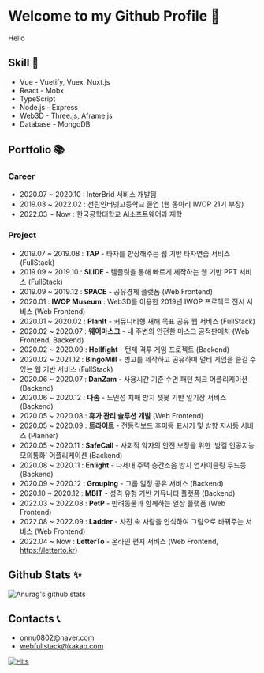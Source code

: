 # Welcome to my Github Profile 👋

Hello

## Skill 🔨

- Vue - Vuetify, Vuex, Nuxt.js
- React - Mobx
- TypeScript
- Node.js - Express
- Web3D - Three.js, Aframe.js
- Database - MongoDB

## Portfolio 📚

### Career

- 2020.07 ~ 2020.10 : InterBrid 서비스 개발팀
- 2019.03 ~ 2022.02 : 선린인터넷고등학교 졸업 (웹 동아리 IWOP 21기 부장)
- 2022.03 ~ Now : 한국공학대학교 AI소프트웨어과 재학

### Project

- 2019.07 ~ 2019.08 : **TAP** - 타자를 향상해주는 웹 기반 타자연습 서비스 (FullStack)
- 2019.09 ~ 2019.10 : **SLIDE** - 템플릿을 통해 빠르게 제작하는 웹 기반 PPT 서비스 (FullStack)
- 2019.09 ~ 2019.12 : **SPACE** - 공유경제 플랫폼 (Web Frontend)
- 2020.01 : **IWOP Museum** : Web3D를 이용한 2019년 IWOP 프로젝트 전시 서비스 (Web Frontend)
- 2020.01 ~ 2020.02 : **PlanIt** - 커뮤니티형 새해 목표 공유 웹 서비스 (FullStack)
- 2020.02 ~ 2020.07 : **웨어마스크** - 내 주변의 안전한 마스크 공적판매처 (Web Frontend, Backend)
- 2020.02 ~ 2020.09 : **Hellfight** - 턴제 격투 게임 프로젝트 (Backend)
- 2020.02 ~ 2021.12 : **BingoMill** - 빙고를 제작하고 공유하며 멀티 게임을 즐길 수 있는 웹 기반 서비스 (FullStack)
- 2020.06 ~ 2020.07 : **DanZam** - 사용시간 기준 수면 패턴 체크 어플리케이션 (Backend)
- 2020.06 ~ 2020.12 : **다솜** - 노인성 치매 방지 챗봇 기반 일기장 서비스 (Backend)
- 2020.05 ~ 2020.08 : **휴가 관리 솔루션 개발** (Web Frontend)
- 2020.05 ~ 2020.09 : **트라이트** - 전동킥보드 후미등 표시기 및 방향 지시등 서비스 (Planner)
- 2020.05 ~ 2020.11 : **SafeCall** - 사회적 약자의 안전 보장을 위한 ‘밤길 인공지능 모의통화’ 어플리케이션 (Backend)
- 2020.08 ~ 2020.11 : **Enlight** - 다세대 주택 층간소음 방지 업사이클링 무드등 (Backend)
- 2020.09 ~ 2020.12 : **Grouping** - 그룹 일정 공유 서비스 (Backend)
- 2020.10 ~ 2020.12 : **MBIT** - 성격 유형 기반 커뮤니티 플랫폼 (Backend)
- 2022.03 ~ 2022.08 : **PetP** - 반려동물과 함께하는 일상 플랫폼 (Web Frontend)
- 2022.08 ~ 2022.09 : **Ladder** - 사진 속 사람을 인식하여 그림으로 바꿔주는 서비스 (Web Frontend)
- 2022.04 ~ Now : **LetterTo** - 온라인 편지 서비스 (Web Frontend, https://letterto.kr)

## Github Stats ✨

![Anurag's github stats](https://github-readme-stats.vercel.app/api?username=TaeMinY)

## Contacts 📞

- onnu0802@naver.com
- webfullstack@kakao.com

[![Hits](https://hits.seeyoufarm.com/api/count/incr/badge.svg?url=https%3A%2F%2Fgithub.com%2Ftaeminy%2Fhit-counter&count_bg=%2379C83D&title_bg=%23555555&icon=&icon_color=%23E7E7E7&title=hits&edge_flat=false)](https://hits.seeyoufarm.com)
